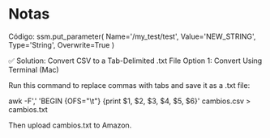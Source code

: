 # Notas

Código:
ssm.put_parameter(
         Name='/my_test/test',
         Value='NEW_STRING',
         Type='String',
         Overwrite=True
       )


✅ Solution: Convert CSV to a Tab-Delimited .txt File
Option 1: Convert Using Terminal (Mac)

Run this command to replace commas with tabs and save it as a .txt file:

awk -F',' 'BEGIN {OFS="\t"} {print $1, $2, $3, $4, $5, $6}' cambios.csv > cambios.txt

Then upload cambios.txt to Amazon.
